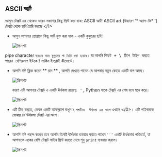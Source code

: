 ## ASCII আর্ট

আসুন টেক্সট এর থেকেও আরও মজাদার কিছু প্রিন্ট করা যাক: ASCII আর্ট! ASCII art (উচ্চারণ '* অ্যাস-কি* ') টেক্সট থেকে </strong> ছবি তৈরি করছে </1> 

+ আসুন আপনার প্রোগ্রামে কিছু আর্ট যুক্ত করা যাক - একটি কুকুরের ছবি!
    
    ![স্ক্রিনশট](images/me-dog.png)

pipe character ` ব্যবহার করে কুকুরের পা তৈরি করা হয়েছে। ` যা আপনি <kbd> শিফট + \ টিপে টাইপ করতে পারেন </kbd> বেশিরভাগ ইউকে / মার্কিন ইংরেজী কীবোর্ডে।

+ আপনি যদি ক্লিক করেন ** রান ** , আপনি দেখতে পাবেন যে আপনার নতুন কোডে একটি বাগ আছে।
    
    ![স্ক্রিনশট](images/me-dog-bug.png)
    
    কারণ এটি আপনার টেক্সট এ একটি ঊর্ধকমা রয়েছে ` '` , Python যাকে টেক্সট এর শেষ বলে মনে করে। 
    
    ![স্ক্রিনশট](images/me-dog-quote.png)

+ এটি ঠিক করতে, কেবল একটি ব্যাকস্ল্যাশ রাখুন ` \ ` ` শব্দটিতে  ঊর্ধকমা এর আগে ` এখানে </0>। এটি পাইথনকে বোঝায় যে ঊর্ধকমা টেক্সট এর অংশ।
    
    ![স্ক্রিনশট](images/me-dog-bug-fix.png)

+ আপনি যদি পছন্দ করেন তবে আপনি তিনটি ঊর্ধকমা ব্যবহার করতে পারেন ` ''' ` একটি ঊর্ধকমার পরিবর্তে, যা আপনাকে একের বেশি টেক্সট লাইন প্রিন্ট করতে দেবে শুধু `print` ব্যবহার করলে। 
    
    ![স্ক্রিনশট](images/me-dog-triple-quote.png)